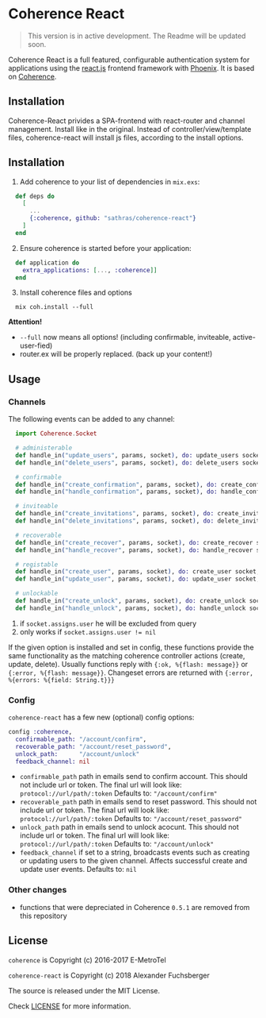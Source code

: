 # Coherence React

> This version is in active development. The Readme will be updated soon.
>

Coherence React is a full featured, configurable authentication system for
applications using the [react.js](https://reactjs.org/) frontend framework with
[Phoenix](http://phoenixframework.org/).
It is based on [Coherence](https://github.com/smpallen99/coherence).

## Installation
Coherence-React privides a SPA-frontend with react-router and channel management.
Install like in the original. Instead of controller/view/template files,
coherence-react will install js files, according to the install options.

## Installation

  1. Add coherence to your list of dependencies in `mix.exs`:

```elixir
  def deps do
    [
      ...
      {:coherence, github: "sathras/coherence-react"}
    ]
  end
```

  2. Ensure coherence is started before your application:

```elixir
  def application do
    extra_applications: [..., :coherence]]
  end
```

  3. Install coherence files and options
```
  mix coh.install --full
```
**Attention!**
  * `--full` now means all options! (including confirmable, inviteable, active-user-fied)
  * router.ex will be properly replaced. (back up your content!)

## Usage

### Channels
The following events can be added to any channel:
```elixir
  import Coherence.Socket

  # administerable
  def handle_in("update_users", params, socket), do: update_users socket, params # 1)
  def handle_in("delete_users", params, socket), do: delete_users socket, params # 1)

  # confirmable
  def handle_in("create_confirmation", params, socket), do: create_confirmation socket, params
  def handle_in("handle_confirmation", params, socket), do: handle_confirmation socket, params

  # inviteable
  def handle_in("create_invitations", params, socket), do: create_invitations socket, params
  def handle_in("delete_invitations", params, socket), do: delete_invitations socket, params

  # recoverable
  def handle_in("create_recover", params, socket), do: create_recover socket, params
  def handle_in("handle_recover", params, socket), do: handle_recover socket, params

  # registable
  def handle_in("create_user", params, socket), do: create_user socket, params
  def handle_in("update_user", params, socket), do: update_user socket, params # 2)

  # unlockable
  def handle_in("create_unlock", params, socket), do: create_unlock socket, params
  def handle_in("handle_unlock", params, socket), do: handle_unlock socket, params
```
  1) if `socket.assigns.user` he will be excluded from query
  2) only works if `socket.assigns.user != nil`

If the given option is installed and set in config, these functions provide the same
functionality as the matching coherence controller actions (create, update, delete).
Usually functions reply with `{:ok, %{flash: message}}` or `{:error, %{flash: message}}`.
Changeset errors are returned with `{:error, %{errors: %{field: String.t}}}`

### Config
`coherence-react` has a few new (optional) config options:
```elixir
config :coherence,
  confirmable_path: "/account/confirm",
  recoverable_path: "/account/reset_password",
  unlock_path:      "/account/unlock"
  feedback_channel: nil
```
 * `confirmable_path` path in emails send to confirm account. This should not
   include url or token. The final url will look like: `protocol://url/path/:token`
   Defaults to: `"/account/confirm"`
 * `recoverable_path` path in emails send to reset password. This should not
   include url or token. The final url will look like: `protocol://url/path/:token`
   Defaults to: `"/account/reset_password"`
 * `unlock_path` path in emails send to unlock acocunt. This should not
   include url or token. The final url will look like: `protocol://url/path/:token`
   Defaults to: `"/account/unlock"`
 * `feedback_channel` if set to a string, broadcasts events such as creating or
   updating users to the given channel. Affects successful create and update user events.
   Defaults to: `nil`

### Other changes
 * functions that were depreciated in Coherence `0.5.1` are removed from this repository

## License

`coherence` is Copyright (c) 2016-2017 E-MetroTel

`coherence-react` is Copyright (c) 2018 Alexander Fuchsberger

The source is released under the MIT License.

Check [LICENSE](LICENSE) for more information.